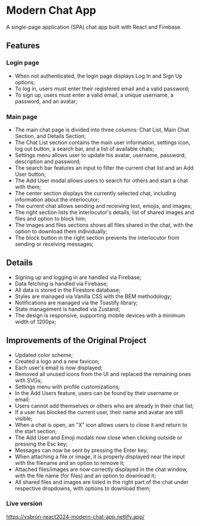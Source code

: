 # Modern Chat App

A single-page application (SPA) chat app built with React and Firebase.

## Features

### Login page

- When not authenticated, the login page displays Log In and Sign Up options;
- To log in, users must enter their registered email and a valid password;
- To sign up, users must enter a valid email, a unique username, a password, and an avatar;

### Main page

- The main chat page is divided into three columns: Chat List, Main Chat Section, and Details Section;
- The Chat List section contains the main user information, settings icon, log out button, a search bar, and a list of available chats;
- Settings menu allows user to update his avatar, username, password, description and password;
- The search bar features an input to filter the current chat list and an Add User button;
- The Add User modal allows users to search for others and start a chat with them;
- The center section displays the currently selected chat, including information about the interlocutor;
- The current chat allows sending and receiving text, emojis, and images;
- The right section lists the interlocutor's details, list of shared images and files and option to block him;
- The images and files sections shows all files shared in the chat, with the option to download them individually;
- The block button in the right section prevents the interlocutor from sending or receiving messages;

## Details

- Signing up and logging in are handled via Firebase;
- Data fetching is handled via Firebase;
- All data is stored in the Firestore database;
- Styles are managed via Vanilla CSS with the BEM methodology;
- Notifications are managed via the Toastify library;
- State management is handled via Zustand;
- The design is responsive, supporting mobile devices with a minimum width of 1200px;

## Improvements of the Original Project

- Updated color scheme;
- Created a logo and a new favicon;
- Each user's email is now displayed;
- Removed all unused icons from the UI and replaced the remaining ones with SVGs;
- Settings menu with profile customizations;
- In the Add Users feature, users can be found by their username or email;
- Users cannot add themselves or others who are already in their chat list;
- If a user has blocked the current user, their name and avatar are still visible;
- When a chat is open, an "X" icon allows users to close it and return to the start section;
- The Add User and Emoji modals now close when clicking outside or pressing the Esc key;
- Messages can now be sent by pressing the Enter key;
- When attaching a file or image, it is properly displayed near the input with the filename and an option to remove it;
- Attached files/images are now correctly displayed in the chat window, with the file name (for files) and an option to download it;
- All shared files and images are listed in the right part of the chat under respective dropdowns, with options to download them;

### Live version

https://vsbron-react2024-modern-chat-app.netlify.app/
